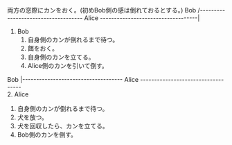 両方の窓際にカンをおく。(初めBob側の感は倒れておるとする。)
Bob /------------------------------------ Alice
     -----------------------------------|
1. Bob
   1. 自身側のカンが倒れるまで待つ。
   2. 餌をおく。
   3. 自身側のカンを立てる。
   4. Alice側のカンを引いて倒す。

Bob |------------------------------------ Alice
     -----------------------------------\
2. Alice
   1. 自身側のカンが倒れるまで待つ。
   2. 犬を放つ。
   3. 犬を回収したら、カンを立てる。
   4. Bob側のカンを倒す。

